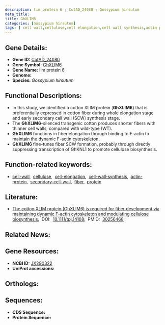 ```yaml
---
description: lim protein 6 ; CotAD_24080 ; Gossypium hirsutum
meta_title:
title: GhXLIM6
categories: [Gossypium hirsutum]
tags: [ cell wall,cellulose,cell elongation,cell wall synthesis,actin protein,secondary cell wall,fiber,protein ]
---
```


## Gene Details:
- **Gene ID:** [CotAD_24080]()
- **Gene Symbol:** <u>GhXLIM6</u>
- **Gene Name:** lim protein 6
- **Genome:** []()
- **Species:** *Gossypium hirsutum*

## Functional Descriptions:
   - In this study, we identified a cotton XLIM protein (**GhXLIM6**) that is preferentially expressed in cotton fiber during whole elongation stage and early secondary cell wall (SCW) synthesis stage.
   - The **GhXLIM6**-silenced transgenic cotton produces shorter fibers with thinner cell walls, compared with wild-type (WT).
   - **GhXLIM6** functions in fiber elongation through binding to F-actin to maintain the dynamic F-actin cytoskeleton.
   - **GhXLIM6** fine-tunes fiber SCW formation, probably through directly suppressing transcription of GhKNL1 to promote cellulose biosynthesis.

## Function-related keywords:
   - [cell-wall](/tags/cell-wall/),&nbsp;&nbsp;[cellulose](/tags/cellulose/),&nbsp;&nbsp;[cell-elongation](/tags/cell-elongation/),&nbsp;&nbsp;[cell-wall-synthesis](/tags/cell-wall-synthesis/),&nbsp;&nbsp;[actin-protein](/tags/actin-protein/),&nbsp;&nbsp;[secondary-cell-wall](/tags/secondary-cell-wall/),&nbsp;&nbsp;[fiber](/tags/fiber/),&nbsp;&nbsp;[protein](/tags/protein/)

## Literature:
   - [The cotton XLIM protein (GhXLIM6) is required for fiber development via maintaining dynamic F-actin cytoskeleton and modulating cellulose biosynthesis.](https://doi.org/10.1111/tpj.14108)&nbsp;&nbsp;DOI:&nbsp;&nbsp;[10.1111/tpj.14108](https://doi.org/10.1111/tpj.14108);&nbsp;&nbsp;PMID:&nbsp;&nbsp;[30256468](https://pubmed.ncbi.nlm.nih.gov/30256468/)

## Related News:

## Gene Resources:
- **NCBI ID:**  [JX290322](https://www.ncbi.nlm.nih.gov/gene/?term=JX290322)
- **UniProt accessions:**  [](https://www.uniprot.org/uniprotkb//entry)

## Orthologs:

## Sequences:
- **CDS Sequence:**
- **Protein Sequence:**
